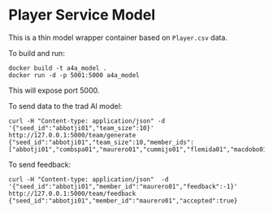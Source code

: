 # Player Service Model

This is a thin model wrapper container based on `Player.csv` data. 

To build and run:
```shell
docker build -t a4a_model .
docker run -d -p 5001:5000 a4a_model
 ```

This will expose port 5000.

To send data to the trad AI model:
```shell
curl -H "Content-type: application/json" -d '{"seed_id":"abbotji01","team_size":10}' http://127.0.0.1:5000/team/generate
{"seed_id":"abbotji01","team_size":10,"member_ids":["abbotji01","combspa01","maurero01","cummijo01","flemida01","macdobo01","eddych01","morriha02","mcgrifr01","blossgr01"]}
```

To send feedback:
```shell
curl -H "Content-type: application/json"  -d '{"seed_id":"abbotji01","member_id":"maurero01","feedback":-1}' http://127.0.0.1:5000/team/feedback 
{"seed_id":"abbotji01","member_id":"maurero01","accepted":true}
```